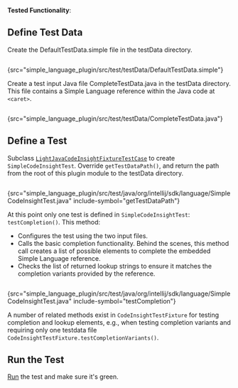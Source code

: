 [//]: # (title: 3. Completion Test)

<!-- Copyright 2000-2022 JetBrains s.r.o. and other contributors. Use of this source code is governed by the Apache 2.0 license that can be found in the LICENSE file. -->

<microformat>

**Tested Functionality**: [](reference_contributor.md)

</microformat>

<include src="tests_prerequisites.md" include-id="custom_language_testing_tutorial_header"></include>

## Define Test Data
Create the <path>DefaultTestData.simple</path> file in the <path>testData</path> directory.

```bash
```
{src="simple_language_plugin/src/test/testData/DefaultTestData.simple"}

Create a test input Java file <path>CompleteTestData.java</path> in the <path>testData</path> directory.
This file contains a Simple Language reference within the Java code at `<caret>`.

```java
```
{src="simple_language_plugin/src/test/testData/CompleteTestData.java"}

## Define a Test
Subclass [`LightJavaCodeInsightFixtureTestCase`](%gh-ic%/java/testFramework/src/com/intellij/testFramework/fixtures/LightJavaCodeInsightFixtureTestCase.java) to create `SimpleCodeInsightTest`.
Override `getTestDataPath()`, and return the path from the root of this plugin module to the <path>testData</path> directory.

```java
```
{src="simple_language_plugin/src/test/java/org/intellij/sdk/language/SimpleCodeInsightTest.java" include-symbol="getTestDataPath"}


At this point only one test is defined in `SimpleCodeInsightTest`: `testCompletion()`.
This method:
* Configures the test using the two input files.
* Calls the basic completion functionality.
  Behind the scenes, this method call creates a list of possible elements to complete the embedded Simple Language reference.
* Checks the list of returned lookup strings to ensure it matches the completion variants provided by the reference.

```java
```
{src="simple_language_plugin/src/test/java/org/intellij/sdk/language/SimpleCodeInsightTest.java" include-symbol="testCompletion"}


A number of related methods exist in `CodeInsightTestFixture` for testing completion and lookup elements, e.g., when testing completion variants and requiring only one testdata file `CodeInsightTestFixture.testCompletionVariants()`.

## Run the Test
[Run](parsing_test.md#run-the-test) the test and make sure it's green.
